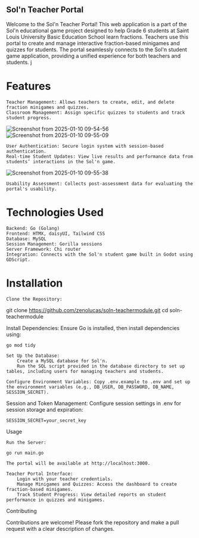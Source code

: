 ## Sol'n Teacher Portal

Welcome to the Sol'n Teacher Portal! This web application is a part of the Sol'n educational game project designed to help Grade 6 students at Saint Louis University Basic Education School learn fractions. Teachers use this portal to create and manage interactive fraction-based minigames and quizzes for students. The portal seamlessly connects to the Sol'n student game application, providing a unified experience for both teachers and students.
j
# Features

    Teacher Management: Allows teachers to create, edit, and delete fraction minigames and quizzes.
    Classroom Management: Assign specific quizzes to students and track student progress.

![Screenshot from 2025-01-10 09-54-56](https://github.com/user-attachments/assets/da853fed-595b-49db-9a2b-c5047256c4b7)
![Screenshot from 2025-01-10 09-55-09](https://github.com/user-attachments/assets/929b3e21-4ccf-4dff-8bb8-171fa202bea8)

    
    User Authentication: Secure login system with session-based authentication.
    Real-time Student Updates: View live results and performance data from students’ interactions in the Sol'n game.
    
![Screenshot from 2025-01-10 09-55-38](https://github.com/user-attachments/assets/7f9b6442-8055-4a15-9e01-03c3b492b76c)

    Usability Assessment: Collects post-assessment data for evaluating the portal's usability.

# Technologies Used

    Backend: Go (Golang)
    Frontend: HTMX, daisyUI, Tailwind CSS
    Database: MySQL
    Session Management: Gorilla sessions
    Server Framework: Chi router
    Integration: Connects with the Sol'n student game built in Godot using GDScript.

# Installation

    Clone the Repository:

git clone https://github.com/zenolucas/soln-teachermodule.git
cd soln-teachermodule

Install Dependencies: Ensure Go is installed, then install dependencies using:

    go mod tidy

    Set Up the Database:
        Create a MySQL database for Sol'n.
        Run the SQL script provided in the database directory to set up tables, including users for managing teachers and students.

    Configure Environment Variables: Copy .env.example to .env and set up the environment variables (e.g., DB_USER, DB_PASSWORD, DB_NAME, SESSION_SECRET).

Session and Token Management: Configure session settings in .env for session storage and expiration:

    SESSION_SECRET=your_secret_key

Usage

    Run the Server:

    go run main.go

    The portal will be available at http://localhost:3000.

    Teacher Portal Interface:
        Login with your teacher credentials.
        Manage Minigames and Quizzes: Access the dashboard to create fraction-based minigames.
        Track Student Progress: View detailed reports on student performance in quizzes and minigames.

Contributing

Contributions are welcome! Please fork the repository and make a pull request with a clear description of changes.
